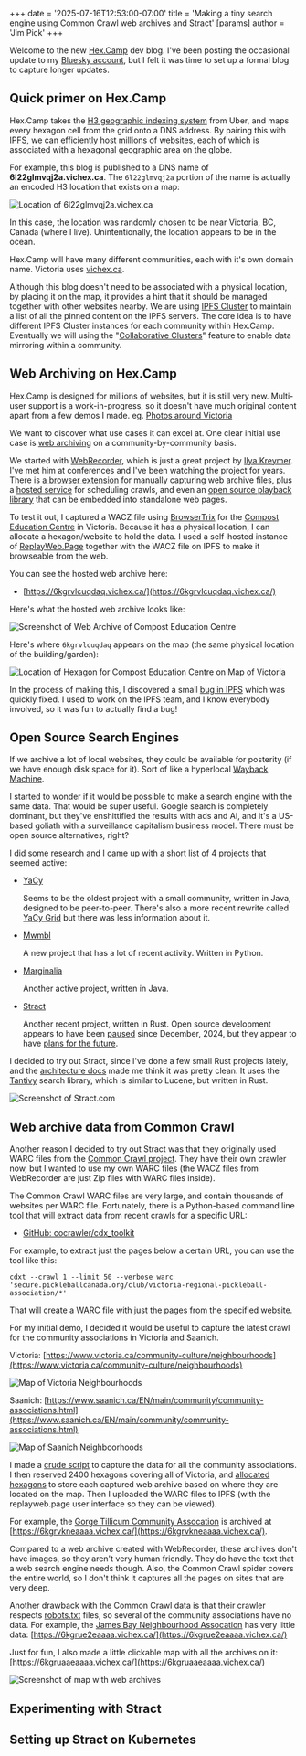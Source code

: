 +++
date = '2025-07-16T12:53:00-07:00'
title = 'Making a tiny search engine using Common Crawl web archives and Stract'
[params]
  author = 'Jim Pick'
+++

Welcome to the new [Hex.Camp](https://hex.camp/) dev blog. I've been posting the occasional update
to my [Bluesky account](https://bsky.app/profile/jimpick.com), but I felt it was
time to set up a formal blog to capture longer updates.

## Quick primer on Hex.Camp

Hex.Camp takes the [H3 geographic indexing system](https://h3geo.org/) from Uber, and maps every hexagon cell from the grid onto a DNS address. By pairing this with [IPFS](https://ipfs.tech/), we can efficiently host millions of websites, each of which is associated with a hexagonal geographic area on the globe.

For example, this blog is published to a DNS name of **6l22glmvqj2a.vichex.ca**. The `6l22glmvqj2a` portion of the name is actually an encoded H3 location that exists on a map:

![Location of 6l22glmvqj2a.vichex.ca](images/vichex-6l22glmvqj2a.png)

In this case, the location was randomly chosen to be near Victoria, BC, Canada (where I live). Unintentionally, the location appears to be in the ocean.

Hex.Camp will have many different communities, each with it's own domain name. Victoria uses [vichex.ca](https://vichex.ca/).

Although this blog doesn't need to be associated with a physical location, by placing it on the map, it provides a hint that it should be managed together with other websites nearby. We are using [IPFS Cluster](https://ipfscluster.io/) to maintain a list of all the pinned content on the IPFS servers. The core idea is to have different IPFS Cluster instances for each community within Hex.Camp. Eventually we will using the "[Collaborative Clusters](https://ipfscluster.io/documentation/collaborative/)" feature to enable data mirroring within a community. 

## Web Archiving on Hex.Camp

Hex.Camp is designed for millions of websites, but it is still very new. Multi-user support is a work-in-progress, so it doesn't have much original content apart from a few demos I made. eg. [Photos around Victoria](https://2kgrv5ga2i.vichex.ca/)

We want to discover what use cases it can excel at. One clear initial use case is [web archiving](https://en.wikipedia.org/wiki/Web_archiving) on a community-by-community basis.

We started with [WebRecorder](https://webrecorder.net/), which is just a great project by [Ilya Kreymer](https://bsky.app/profile/ilya.webrecorder.net). I've met him at conferences and I've been watching the project for years. There is [a browser extension](https://webrecorder.net/archivewebpage/) for manually capturing web archive files, plus a [hosted service](https://webrecorder.net/browsertrix/) for scheduling crawls, and even an [open source playback library](https://webrecorder.net/replaywebpage/) that can be embedded into standalone web pages.

To test it out, I captured a WACZ file using [BrowserTrix](https://webrecorder.net/browsertrix/) for the [Compost Education Centre](https://compost.bc.ca/) in Victoria. Because it has a physical location, I can allocate a hexagon/website to hold the data. I used a self-hosted instance of [ReplayWeb.Page](https://webrecorder.net/replaywebpage/) together with the WACZ file on IPFS to make it browseable from the web.

You can see the hosted web archive here:

* [https://6kgrvlcuqdaq.vichex.ca/](https://6kgrvlcuqdaq.vichex.ca/)

Here's what the hosted web archive looks like:

![Screenshot of Web Archive of Compost Education Centre](images/compost-education-centre-archive-screenshot.png)

Here's where `6kgrvlcuqdaq` appears on the map (the same physical location of the building/garden):

![Location of Hexagon for Compost Education Centre on Map of Victoria](images/vichex-6kgrvlcuqdaq.png)

In the process of making this, I discovered a small [bug in IPFS](https://github.com/ipfs/kubo/issues/10808) which was quickly fixed. I used to work on the IPFS team, and I know everybody involved, so it was fun to actually find a bug!

## Open Source Search Engines

If we archive a lot of local websites, they could be available for posterity (if we have enough disk space for it). Sort of like a hyperlocal [Wayback Machine](https://web.archive.org/).

I started to wonder if it would be possible to make a search engine with the same data. That would be super useful. Google search is completely dominant, but they've enshittified the results with ads and AI, and it's a US-based goliath with a surveillance capitalism business model. There must be open source alternatives, right?

I did some [research](https://6kgruqaeaaaa.vichex.ca/) and I came up with a short list of 4 projects that seemed active:

* [YaCy](https://yacy.net/)

  Seems to be the oldest project with a small community, written in Java, designed to be peer-to-peer. There's also a more recent rewrite called [YaCy Grid](https://community.searchlab.eu/t/the-story-of-yacy-grid/48) but there was less information about it.

* [Mwmbl](https://mwmbl.org/)

  A new project that has a lot of recent activity. Written in Python.

* [Marginalia](https://marginalia-search.com/)

  Another active project, written in Java.

* [Stract](https://stract.com/)

  Another recent project, written in Rust. Open source development appears to have been [paused](https://github.com/StractOrg/stract/commits/main/) since December, 2024, but they appear to have [plans for the future](https://stract.com/about).

I decided to try out Stract, since I've done a few small Rust projects lately, and the [architecture docs](https://github.com/StractOrg/stract/tree/main/docs/architecture) made me think it was pretty clean. It uses the [Tantivy](https://github.com/quickwit-oss/tantivy/) search library, which is similar to Lucene, but written in Rust.

![Screenshot of Stract.com](images/stract.png)

## Web archive data from Common Crawl

Another reason I decided to try out Stract was that they originally used WARC files from the [Common Crawl project](https://commoncrawl.org/). They have their own crawler now, but I wanted to use my own WARC files (the WACZ files from WebRecorder are just Zip files with WARC files inside).

The Common Crawl WARC files are very large, and contain thousands of websites per WARC file. Fortunately, there is a Python-based command line tool that will extract data from recent crawls
for a specific URL:

* [GitHub: cocrawler/cdx_toolkit](https://github.com/cocrawler/cdx_toolkit/)

For example, to extract just the pages below a certain URL, you can use the tool like this:

```
cdxt --crawl 1 --limit 50 --verbose warc 'secure.pickleballcanada.org/club/victoria-regional-pickleball-association/*'
```

That will create a WARC file with just the pages from the specified website.

For my initial demo, I decided it would be useful to capture the latest crawl for the community associations in Victoria and Saanich.

Victoria: [https://www.victoria.ca/community-culture/neighbourhoods](https://www.victoria.ca/community-culture/neighbourhoods)

![Map of Victoria Neighbourhoods](images/victoria-neighbourhoods.jpg)

Saanich: [https://www.saanich.ca/EN/main/community/community-associations.html](https://www.saanich.ca/EN/main/community/community-associations.html)

![Map of Saanich Neighboorhoods](images/saanich-neighbourhoods.png)

I made a [crude script](https://github.com/hexcamp/vichex-community-associations/blob/main/fetch-common-crawl.sh) to capture the data for all the community associations. I then reserved 2400 hexagons covering all of Victoria, and [allocated hexagons](https://github.com/hexcamp/hexcamp-community-vichex/blob/main/vichex-search-experiment-1.csv) to store each captured web archive based on where they are located on the map. Then I uploaded the WARC files to IPFS (with the replayweb.page user interface so they can be viewed).

For example, the [Gorge Tillicum Community Assocation](https://www.gorgetillicum.ca/) is archived at [https://6kgrvkneaaaa.vichex.ca/](https://6kgrvkneaaaa.vichex.ca/).

Compared to a web archive created with WebRecorder, these archives don't have images, so they aren't very human friendly. They do have the text that a web search engine needs though. Also, the Common Crawl spider covers the entire world, so I don't think it captures all the pages on sites that are very deep.

Another drawback with the Common Crawl data is that their crawler respects [robots.txt](https://en.wikipedia.org/wiki/Robots.txt) files, so several of the community associations have no data. For example, the [James Bay Neighbourhood Assocation](https://www.jbna.org/) has very little data: [https://6kgrue2eaaaa.vichex.ca/](https://6kgrue2eaaaa.vichex.ca/)

Just for fun, I also made a little clickable map with all the archives on it: [https://6kgruaaeaaaa.vichex.ca/](https://6kgruaaeaaaa.vichex.ca/)

![Screenshot of map with web archives](images/web-archive-map.png)

## Experimenting with Stract

## Setting up Stract on Kubernetes
